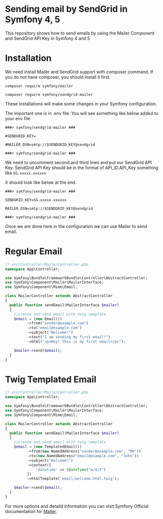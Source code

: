 # Sending email by SendGrid in Symfony 4, 5
This repository shows how to send emails by using the Mailer Component and SendGrid API Key in Symfony 4 and 5


# Installation
We need install Mailer and SendGrid support with composer command. If you do not have composer, you should install it first.

`composer require symfony/mailer`

`composer require symfony/sendgrid-mailer`

These installations will make some changes in your Symfony configuration.

The important one is in .env file. You will see something like below added to your env file

```
###> symfony/sendgrid-mailer ###

#SENDGRID_KEY=

#MAILER_DSN=smtp://$SENDGRID_KEY@sendgrid

###< symfony/sendgrid-mailer ###
```

We need to uncomment second and third lines and put our SendGrid API Key. SendGrid API Key should be in the format of API_ID.API_Key something like `SG.xxxxx.xxxxxx`

It should look like below at the end.

```
###> symfony/sendgrid-mailer ###

SENDGRID_KEY=SG.xxxxx.xxxxxx

MAILER_DSN=smtp://$SENDGRID_KEY@sendgrid

###< symfony/sendgrid-mailer ###
```


Once we are done here in the configuration we can use Mailer to send email.

# Regular Email

```php
// src/Controller/MailerController.php
namespace App\Controller;

use Symfony\Bundle\FrameworkBundle\Controller\AbstractController;
use Symfony\Component\Mailer\MailerInterface;
use Symfony\Component\Mime\Email;

class MailerController extends AbstractController
{
  public function sendEmail(MailerInterface $mailer)
  {
    //create and send email with twig template
    $email = (new Email())
          ->from("sender@example.com")
          ->to("email@example.com")
          ->subject("Welcome!")
          ->text("I am sending my first email!")
          ->html("<p>Hey! This is my first email</p>");

    $mailer->send($email);
  }    
}
```

# Twig Templated Email

```php
// src/Controller/MailerController.php
namespace App\Controller;

use Symfony\Bundle\FrameworkBundle\Controller\AbstractController;
use Symfony\Component\Mailer\MailerInterface;
use Symfony\Component\Mime\Email;

class MailerController extends AbstractController
{
  public function sendEmail(MailerInterface $mailer)
  {
    //create and send email with twig template
    $email = (new TemplatedEmail())
          ->from(new NamedAddress("sender@example.com", "Me"))
          ->to(new NamedAddress("email@example.com", "John"))
          ->subject("Welcome!")
          ->context([
              'datetime' => \DateTime("m/d/Y")
          ])
          ->htmlTemplate('email/welcome.html.twig');

    $mailer->send($email);
  }    
}
```

For more options and detaild information you can visit Symfony Official documentation for [Mailer](https://symfony.com/doc/current/mailer.html).
